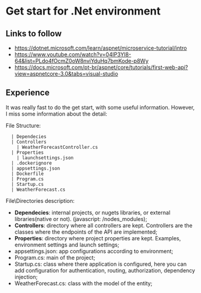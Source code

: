 # Get start for .Net environment

## Links to follow
- https://dotnet.microsoft.com/learn/aspnet/microservice-tutorial/intro
- https://www.youtube.com/watch?v=04IP3Yl8-64&list=PLdo4fOcmZ0oW8nviYduHq7bmKode-p8Wy
- https://docs.microsoft.com/pt-br/aspnet/core/tutorials/first-web-api?view=aspnetcore-3.0&tabs=visual-studio

## Experience 
It was really fast to do the get start, with some useful information. However, I miss some information about the detail:

File Structure:
```
  | Dependecies
  | Controllers
    | WeatherForecastController.cs
  | Properties
    | launchsettings.json
  | .dockerignore
  | appsettings.json
  | Dockerfile
  | Program.cs
  | Startup.cs
  | WeatherForecast.cs
```

File\Directories description:
- **Dependecies**: internal projects, or nugets libraries, or external libraries(native or not). (javascript: /nodes_modules);
- **Controllers**: directory where all controllers are kept. Controllers are the classes where the endpoints of the API are implemented;
- **Properties**: directory where project properties are kept. Examples, environment settings and launch settings;
- appsettings.json: app configurations according to environment;
- Program.cs: main of the project;
- Startup.cs: class where there application is configured, here you can add configuration for authentication, routing, authorization, dependency injection;
- WeatherForecast.cs: class with the model of the entity;
